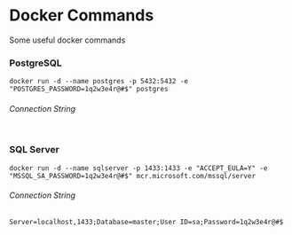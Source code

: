 # Docker Commands
Some useful docker commands

### PostgreSQL
```
docker run -d --name postgres -p 5432:5432 -e "POSTGRES_PASSWORD=1q2w3e4r@#$" postgres
```
###### Connection String
```
```

### SQL Server
```
docker run -d --name sqlserver -p 1433:1433 -e "ACCEPT_EULA=Y" -e "MSSQL_SA_PASSWORD=1q2w3e4r@#$" mcr.microsoft.com/mssql/server
``` 
###### Connection String
```
Server=localhost,1433;Database=master;User ID=sa;Password=1q2w3e4r@#$
```
